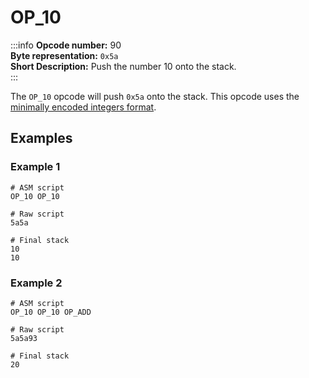 # OP_10
:::info
**Opcode number:** 90  
**Byte representation:**  `0x5a`  
**Short Description:** Push the number 10 onto the stack.  
:::

The `OP_10` opcode will push `0x5a` onto the stack. This opcode uses the [minimally encoded integers format](../overview/numbers.md#minimally-encoded-integers).

## Examples
### Example 1
```shell
# ASM script
OP_10 OP_10

# Raw script
5a5a

# Final stack
10
10
```

### Example 2
```shell
# ASM script
OP_10 OP_10 OP_ADD

# Raw script
5a5a93

# Final stack
20
```
